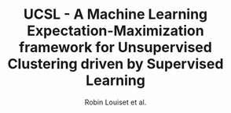 ---
cat: gaia
subcat: platform
bestof: false
author: Robin Louiset et al.
title: UCSL  - A Machine Learning Expectation-Maximization framework for Unsupervised Clustering driven by Supervised Learning
year: 2021
type: inproceedings
url: http -//arxiv.org/abs/2107.01988
booktitle: Joint European Conference on Machine Learning and Knowledge Discovery in Databases (ECML/PKDD) 2021
---